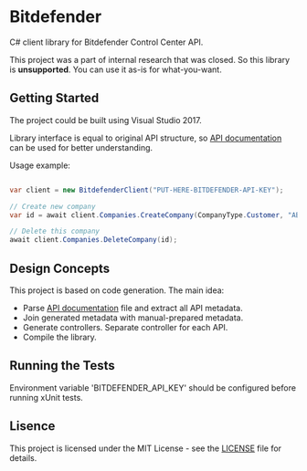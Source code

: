 # Bitdefender

C# client library for Bitdefender Control Center API.

This project was a part of internal research that was closed. So this library is **unsupported**. You can use it as-is for what-you-want.

## Getting Started

The project could be built using Visual Studio 2017.

Library interface is equal to original API structure,
so [API documentation](Bitdefender_ControlCenter_API-Guide_enUS.pdf) can be used for better understanding.

Usage example:

``` C#

var client = new BitdefenderClient("PUT-HERE-BITDEFENDER-API-KEY");

// Create new company
var id = await client.Companies.CreateCompany(CompanyType.Customer, "ABC Ltd.");

// Delete this company
await client.Companies.DeleteCompany(id);

```

## Design Concepts

This project is based on code generation. The main idea:
- Parse [API documentation](Bitdefender_ControlCenter_API-Guide_enUS.pdf) file and extract all API metadata.
- Join generated metadata with manual-prepared metadata.
- Generate controllers. Separate controller for each API.
- Compile the library.

## Running the Tests

Environment variable 'BITDEFENDER_API_KEY' should be configured before running xUnit tests.

## Lisence

This project is licensed under the MIT License - see the [LICENSE](LICENSE) file for details.
